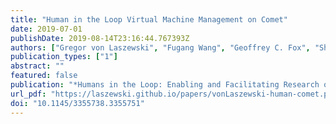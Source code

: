 ```yaml
---
title: "Human in the Loop Virtual Machine Management on Comet"
date: 2019-07-01
publishDate: 2019-08-14T23:16:44.767393Z
authors: ["Gregor von Laszewski", "Fugang Wang", "Geoffrey C. Fox", "Shawn Strande", "Christopher Irving", "Trevor Cooper", "Dmitry Mishin", "Michael L. Norman"]
publication_types: ["1"]
abstract: ""
featured: false
publication: "*Humans in the Loop: Enabling and Facilitating Research on Cloud Computing*"
url_pdf: "https://laszewski.github.io/papers/vonLaszewski-human-comet.pdf"
doi: "10.1145/3355738.3355751"
---
```


